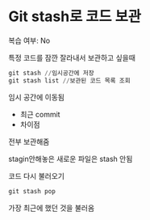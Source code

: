 # Git stash로 코드 보관

복습 여부: No

특정 코드를 잠깐 잘라내서 보관하고 싶을때 

```powershell
git stash //임시공간에 저장
git stash list //보관된 코드 목록 조회
```

임시 공간에 이동됨

- 최근 commit
- 차이점

전부 보관해줌 

stagin안해놓은 새로운 파일은 stash 안됨

코드 다시 불러오기 

```powershell
git stash pop
```

가장 최근에 했던 것을 불러옴